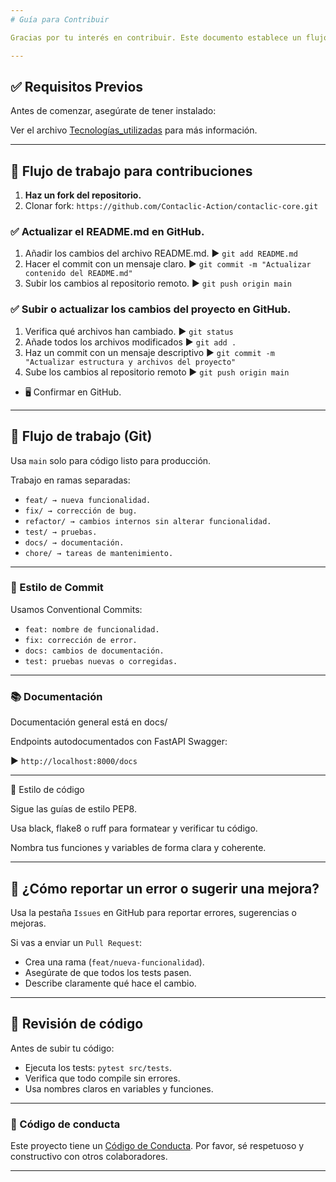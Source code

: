 ```yaml
---
# Guía para Contribuir

Gracias por tu interés en contribuir. Este documento establece un flujo de trabajo claro y estandarizado para mantener la calidad del código en **Contaclic Action**.

---
```


## ✅ Requisitos Previos

Antes de comenzar, asegúrate de tener instalado:

Ver el archivo [Tecnologías_utilizadas](./docs/backend/TECNOLOGIAS.md) para más información.

---

## 🔁 Flujo de trabajo para contribuciones

1. **Haz un fork del repositorio.**
2. Clonar fork:
`https://github.com/Contaclic-Action/contaclic-core.git`

### ✅ Actualizar el README.md en GitHub.

1. Añadir los cambios del archivo README.md.
▶ `git add README.md`
2. Hacer el commit con un mensaje claro.
▶ `git commit -m "Actualizar contenido del README.md"`
3. Subir los cambios al repositorio remoto. 
▶ `git push origin main`


### ✅ Subir o actualizar los cambios del proyecto en GitHub.

1. Verifica qué archivos han cambiado.
▶ `git status`
2. Añade todos los archivos modificados 
▶ `git add .`
3. Haz un commit con un mensaje descriptivo 
▶ `git commit -m "Actualizar estructura y archivos del proyecto"`
4. Sube los cambios al repositorio remoto 
▶ `git push origin main`


- 🖥️ Confirmar en GitHub.

---

## 🔀 Flujo de trabajo (Git)

 Usa `main` solo para código listo para producción.

 Trabajo en ramas separadas:

- `feat/ → nueva funcionalidad.`
- `fix/ → corrección de bug.`
- `refactor/ → cambios internos sin alterar funcionalidad.`
- `test/ → pruebas.`
- `docs/ → documentación.`
- `chore/ → tareas de mantenimiento.`

---

### 💬 Estilo de Commit

Usamos Conventional Commits:

- `feat: nombre de funcionalidad.`
- `fix: corrección de error.`
- `docs: cambios de documentación.`
- `test: pruebas nuevas o corregidas.`

---

### 📚 Documentación

Documentación general está en docs/

Endpoints autodocumentados con FastAPI Swagger:

▶  `http://localhost:8000/docs`

---

🧹 Estilo de código

Sigue las guías de estilo PEP8.

Usa black, flake8 o ruff para formatear y verificar tu código.

Nombra tus funciones y variables de forma clara y coherente.

---

## 🧩 ¿Cómo reportar un error o sugerir una mejora?

Usa la pestaña `Issues` en GitHub para reportar errores, sugerencias o mejoras.

Si vas a enviar un `Pull Request`:
- Crea una rama (`feat/nueva-funcionalidad`).
- Asegúrate de que todos los tests pasen.
- Describe claramente qué hace el cambio.

---

## 🔎 Revisión de código

Antes de subir tu código:

- Ejecuta los tests: `pytest src/tests`.
- Verifica que todo compile sin errores.
- Usa nombres claros en variables y funciones.

---

### 🤝 Código de conducta

Este proyecto tiene un [Código de Conducta](CODE_OF_CONDUCT.md). Por favor, sé respetuoso y constructivo con otros colaboradores.

---


          

